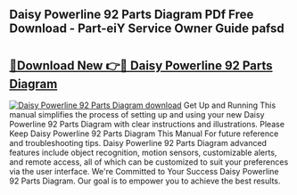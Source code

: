 ## Daisy Powerline 92 Parts Diagram PDf Free Download - Part-eiY Service Owner Guide pafsd

# <h2><a href="http://dfsm5h.blite.top/?on=Daisy+Powerline+92+Parts+Diagram">🔗Download New 👉🔴 Daisy Powerline 92 Parts Diagram</a></h2>

[![Daisy Powerline 92 Parts Diagram download](https://i.imgur.com/lujVjoI.png)](http://dfsm5h.blite.top/?on=Daisy+Powerline+92+Parts+Diagram)
Get Up and Running This manual simplifies the process of setting up and using your new Daisy Powerline 92 Parts Diagram with clear instructions and illustrations. Please Keep Daisy Powerline 92 Parts Diagram This Manual For future reference and troubleshooting tips. Daisy Powerline 92 Parts Diagram advanced features include object recognition, motion sensors, customizable alerts, and remote access, all of which can be customized to suit your preferences via the user interface. We're Committed to Your Success Daisy Powerline 92 Parts Diagram. Our goal is to empower you to achieve the best results.
